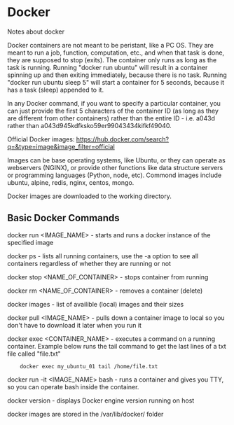 # Docker
Notes about docker

Docker containers are not meant to be peristant, like a PC OS. They are meant to run a job, function, computation, etc., and when that task is done, they are supposed to stop (exits). The container only runs as long as the task is running. Running "docker run ubuntu" will result in a container spinning up and then exiting immediately, because there is no task. Running "docker run ubuntu sleep 5" will start a container for 5 seconds, because it has a task (sleep) appended to it.

In any Docker command, if you want to specify a particular container, you can just provide the first 5 characters of the container ID (as long as they are different from other containers) rather than the entire ID - i.e. a043d rather than a043d945kdfksko59er99043434kifkf49040.

Official Docker images: https://hub.docker.com/search?q=&type=image&image_filter=official

Images can be base operating systems, like Ubuntu, or they can operate as webservers (NGINX), or provide other functions like data structure servers or programming languages (Python, node, etc). Commond images include ubuntu, alpine, redis, nginx, centos, mongo.

Docker images are downloaded to the working directory. 

## Basic Docker Commands

docker run <IMAGE_NAME> - starts and runs a docker instance of the specified image

docker ps - lists all running containers, use the -a option to see all containers regardless of whether they are running or not

docker stop <NAME_OF_CONTAINER> - stops container from running

docker rm <NAME_OF_CONTAINER> - removes a container (delete)

docker images - list of availible (local) images and their sizes
    
docker pull <IMAGE_NAME> - pulls down a container image to local so you don't have to download it later when you run it

docker exec <CONTAINER_NAME> <COMMAND> - executes a command on a running container. Example below runs the tail command to get the last lines of a txt file called "file.txt"
    
        docker exec my_ubuntu_01 tail /home/file.txt

docker run -it <IMAGE_NAME> bash - runs a container and gives you TTY, so you can operate bash inside the container.
    
docker version - displays Docker engine version running on host
    
docker images are stored in the /var/lib/docker/ folder
